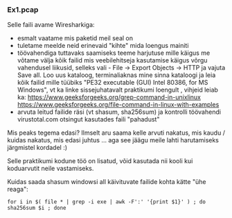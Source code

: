 ### Ex1.pcap

Selle faili avame Wiresharkiga:

- esmalt vaatame mis paketid meil seal on
- tuletame meelde neid erinevaid "kihte" mida loengus mainiti
- töövahendiga tuttavaks saamiseks teeme harjutuse mille käigus me võtame välja kõik failid mis veebilehitseja kasutamise käigus võrgu vahendusel liikusid, selleks vali - File -> Export Objects -> HTTP ja vajuta Save all. Loo uus kataloog, terminaliaknas mine sinna kataloogi ja leia kõik failid mille tüübiks "PE32 executable (GUI) Intel 80386, for MS Windows", vt ka linke sissejuhatavalt praktikumi loengult , vihjeid leiab ka: https://www.geeksforgeeks.org/grep-command-in-unixlinux https://www.geeksforgeeks.org/file-command-in-linux-with-examples
- arvuta leitud failide räsi (vt shasum, sha256sum) ja kontrolli töövahendi virustotal.com otsingut kasutades faili "pahadust"


Mis peaks tegema edasi? Ilmselt aru saama kelle arvuti nakatus, mis kaudu / kuidas nakatus, mis edasi juhtus ... aga see jäägu meile lahti harutamiseks järgmistel kordadel :)


Selle praktikumi kodune töö on lisatud, võid kasutada nii kooli kui koduarvutit neile vastamiseks.



Kuidas saada shasum windowsi all käivituvate failide kohta kätte "ühe reaga":

	for i in $( file * | grep -i exe | awk -F':' '{print $1}' ) ; do sha256sum $i ; done


